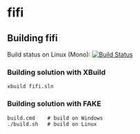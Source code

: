 fifi
====


Building fifi
-------------
Build status on Linux (Mono): [![Build Status](https://magnum.travis-ci.com/sheikhomar/fifi.svg?token=VhLSAzQCPvZKE9f8UDxP&branch=master)](https://magnum.travis-ci.com/sheikhomar/fifi)

### Building solution with XBuild

    xbuild fifi.sln

### Building solution with FAKE

    build.cmd    # build on Windows
    ./build.sh   # build on Linux
